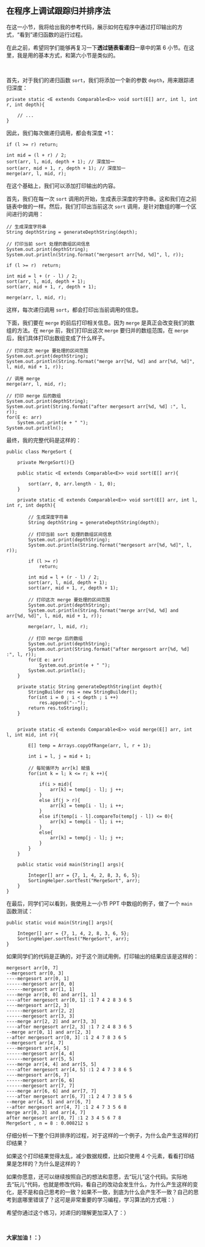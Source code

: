 ## 在程序上调试跟踪归并排序法

在这一小节，我将给出我的参考代码，展示如何在程序中通过打印输出的方式，“看到”递归函数的运行过程。

在此之前，希望同学们能够再复习一下**透过链表看递归**一章中的第 6 小节。在这里，我是用的基本方式，和第六小节是类似的。

<br/>

首先，对于我们的递归函数 ``sort``，我们将添加一个新的参数 ``depth``，用来跟踪递归深度：

```
private static <E extends Comparable<E>> void sort(E[] arr, int l, int r, int depth){

    // ...
}
```

因此，我们每次做递归调用，都会有深度 +1：

```
if (l >= r) return;

int mid = (l + r) / 2;
sort(arr, l, mid, depth + 1); // 深度加一
sort(arr, mid + 1, r, depth + 1); // 深度加一
merge(arr, l, mid, r);
```

在这个基础上，我们可以添加打印输出的内容。

首先，我们在每一次 ``sort`` 调用的开始，生成表示深度的字符串。这和我们在之前链表中做的一样。然后，我们打印出当前这次 ``sort`` 调用，是针对数组的哪一个区间进行的调用：

```
// 生成深度字符串
String depthString = generateDepthString(depth);

// 打印当前 sort 处理的数组区间信息
System.out.print(depthString);
System.out.println(String.format("mergesort arr[%d, %d]", l, r));

if (l >= r)  return;

int mid = l + (r - l) / 2;
sort(arr, l, mid, depth + 1);
sort(arr, mid + 1, r, depth + 1);

merge(arr, l, mid, r);
```

这样，每次递归调用 ``sort``，都会打印出当前调用的信息。

下面，我们要在 ``merge`` 的前后打印相关信息。因为 ``merge`` 是真正会改变我们的数组的方法。在 ``merge`` 前，我们打印出这次 ``merge`` 要归并的数组范围，在 ``merge`` 后，我们具体打印出数组变成了什么样子。

```
// 打印这次 merge 要处理的区间范围
System.out.print(depthString);
System.out.println(String.format("merge arr[%d, %d] and arr[%d, %d]", l, mid, mid + 1, r));

// 调用 merge
merge(arr, l, mid, r);

// 打印 merge 后的数组
System.out.print(depthString);
System.out.print(String.format("after mergesort arr[%d, %d] :", l, r));
for(E e: arr)
    System.out.print(e + " ");
System.out.println();
```

最终，我的完整代码是这样的：

```
public class MergeSort {

    private MergeSort(){}

    public static <E extends Comparable<E>> void sort(E[] arr){

        sort(arr, 0, arr.length - 1, 0);
    }

    private static <E extends Comparable<E>> void sort(E[] arr, int l, int r, int depth){

        // 生成深度字符串
        String depthString = generateDepthString(depth);

        // 打印当前 sort 处理的数组区间信息
        System.out.print(depthString);
        System.out.println(String.format("mergesort arr[%d, %d]", l, r));

        if (l >= r)
            return;

        int mid = l + (r - l) / 2;
        sort(arr, l, mid, depth + 1);
        sort(arr, mid + 1, r, depth + 1);

        // 打印这次 merge 要处理的区间范围
        System.out.print(depthString);
        System.out.println(String.format("merge arr[%d, %d] and arr[%d, %d]", l, mid, mid + 1, r));

        merge(arr, l, mid, r);

        // 打印 merge 后的数组
        System.out.print(depthString);
        System.out.print(String.format("after mergesort arr[%d, %d] :", l, r));
        for(E e: arr)
            System.out.print(e + " ");
        System.out.println();
    }

    private static String generateDepthString(int depth){
        StringBuilder res = new StringBuilder();
        for(int i = 0 ; i < depth ; i ++)
            res.append("--");
        return res.toString();
    }


    private static <E extends Comparable<E>> void merge(E[] arr, int l, int mid, int r){

        E[] temp = Arrays.copyOfRange(arr, l, r + 1);

        int i = l, j = mid + 1;

        // 每轮循环为 arr[k] 赋值
        for(int k = l; k <= r; k ++){

            if(i > mid){
                arr[k] = temp[j - l]; j ++;
            }
            else if(j > r){
                arr[k] = temp[i - l]; i ++;
            }
            else if(temp[i - l].compareTo(temp[j - l]) <= 0){
                arr[k] = temp[i - l]; i ++;
            }
            else{
                arr[k] = temp[j - l]; j ++;
            }
        }
    }

    public static void main(String[] args){

        Integer[] arr = {7, 1, 4, 2, 8, 3, 6, 5};
        SortingHelper.sortTest("MergeSort", arr);
    }
}
```

在最后，同学们可以看到，我使用上一小节 PPT 中数组的例子，做了一个 ``main`` 函数测试：

```
public static void main(String[] args){

    Integer[] arr = {7, 1, 4, 2, 8, 3, 6, 5};
    SortingHelper.sortTest("MergeSort", arr);
}
```

如果同学们的代码是正确的，对于这个测试用例，打印输出的结果应该是这样的：

```
mergesort arr[0, 7]
--mergesort arr[0, 3]
----mergesort arr[0, 1]
------mergesort arr[0, 0]
------mergesort arr[1, 1]
----merge arr[0, 0] and arr[1, 1]
----after mergesort arr[0, 1] :1 7 4 2 8 3 6 5 
----mergesort arr[2, 3]
------mergesort arr[2, 2]
------mergesort arr[3, 3]
----merge arr[2, 2] and arr[3, 3]
----after mergesort arr[2, 3] :1 7 2 4 8 3 6 5 
--merge arr[0, 1] and arr[2, 3]
--after mergesort arr[0, 3] :1 2 4 7 8 3 6 5 
--mergesort arr[4, 7]
----mergesort arr[4, 5]
------mergesort arr[4, 4]
------mergesort arr[5, 5]
----merge arr[4, 4] and arr[5, 5]
----after mergesort arr[4, 5] :1 2 4 7 3 8 6 5 
----mergesort arr[6, 7]
------mergesort arr[6, 6]
------mergesort arr[7, 7]
----merge arr[6, 6] and arr[7, 7]
----after mergesort arr[6, 7] :1 2 4 7 3 8 5 6 
--merge arr[4, 5] and arr[6, 7]
--after mergesort arr[4, 7] :1 2 4 7 3 5 6 8 
merge arr[0, 3] and arr[4, 7]
after mergesort arr[0, 7] :1 2 3 4 5 6 7 8 
MergeSort , n = 8 : 0.008212 s
```

仔细分析一下整个归并排序的过程，对于这样的一个例子，为什么会产生这样的打印结果？

如果这个打印结果觉得太乱，减少数据规模，比如只使用 4 个元素，看看打印结果是怎样的？为什么是这样的？

如果你愿意，还可以继续按照自己的想法和意愿，去“玩儿”这个代码。实际地去“玩儿”代码，也就是修改代码，看自己的改动会发生什么，为什么产生这样的变化，是不是和自己思考的一致？如果不一致，到底为什么会产生不一致？自己的思考到底哪里错误了？这可是非常重要的学习编程，学习算法的方式哦：）

希望你通过这个练习，对递归的理解更加深入了：）

<br/>

**大家加油！：）**
